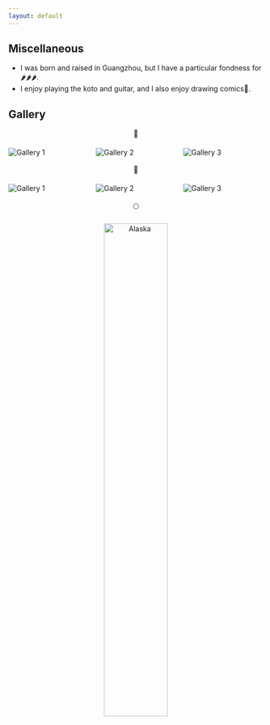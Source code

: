 ```yaml
---
layout: default
---
```


## Miscellaneous 
- I was born and raised in Guangzhou, but I have a particular fondness for 🌶️🌶️🌶️.
- I enjoy playing the koto and guitar, and I also enjoy drawing comics🎨.

## Gallery 

<div style="text-align:center;">
🌅<br>
</div>
<div class="gallery-container">
  <div class="gallery-item">
    <img src="../assets/img/alaska1.jpg" alt="Gallery 1">
  </div>
  <div class="gallery-item">
    <img src="../assets/img/alaska2.jpg" alt="Gallery 2">
  </div>
  <div class="gallery-item">
    <img src="../assets/img/barbara.jpg" alt="Gallery 3">
  </div>
</div>

<style>
  .gallery-container {
    display: flex;
    justify-content: space-between;
    margin-top: 20px;
  }

  .gallery-item {
    flex-basis: calc(33.33% - 10px);
  }

  .gallery-item img {
    max-width: 100%;
    height: auto;
  }
</style>

<div style="text-align:center;">
<br>🌊<br>
</div>
<div class="gallery-container">
  <div class="gallery-item">
    <img src="../assets/img/Sentosa.jpg" alt="Gallery 1">
  </div>
  <div class="gallery-item">
    <img src="../assets/img/tahoe1.jpg" alt="Gallery 2">
  </div>
  <div class="gallery-item">
    <img src="../assets/img/tahoe2.jpg" alt="Gallery 3">
  </div>
</div>

<div style="text-align:center;">
<br>🌕<br>
</div>
<div style="text-align: center; margin-top: 20px;">
  <img src="../assets/img/alaska.jpg" alt="Alaska" style="width: 50%; display: block; margin: 0 auto;">
</div>


<style>
  .gallery-alaska {
    display: flex;
    justify-content: space-between;
    margin-top: 20px;
  }

  .gallery-item-2 {
    flex-basis: calc(100% - 10px);
  }

  .gallery-item-2 img {
    max-width: 50%;
    height: auto;
  }
</style>
